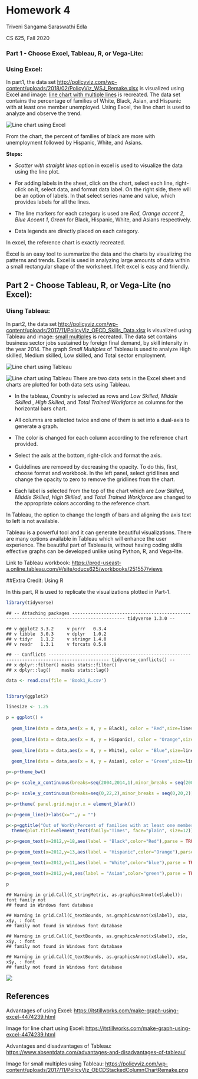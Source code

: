 Homework 4
================
Triveni Sangama Saraswathi Edla

CS 625, Fall 2020

### Part 1 - Choose Excel, Tableau, R, or Vega-Lite:

### Using Excel:

In part1, the data set
<http://policyviz.com/wp-content/uploads/2018/02/PolicyViz_WSJ_Remake.xlsx>
is visualized using Excel and image: [line chart with multiple
lines](https://policyviz.com/wp-content/uploads/2018/02/PolicyViz_WSJ_Remake_LineChart-1024x613.png)
is recreated. The data set contains the percentage of families of White,
Black, Asian, and Hispanic with at least one member unemployed. Using
Excel, the line chart is used to analyze and observe the trend.

![Line chart using Excel](report_files/figure-gfm/part1-Excel.PNG)

From the chart, the percent of families of black are more with
unemployment followed by Hispanic, White, and Asians.

**Steps:**

  - *Scatter with straight lines* option in excel is used to visualize
    the data using the line plot.

  - For adding labels in the sheet, click on the chart, select each
    line, right-click on it, select data, and format data label. On the
    right side, there will be an option of labels. In that select series
    name and value, which provides labels for all the lines.

  - The line markers for each category is used are *Red*, *Orange accent
    2*, *Blue Accent 1*, *Green* for Black, Hispanic, White, and Asians
    respectively.

  - Data legends are directly placed on each category.

In excel, the reference chart is exactly recreated.

Excel is an easy tool to summarize the data and the charts by
visualizing the patterns and trends. Excel is used in analyzing large
amounts of data within a small rectangular shape of the worksheet. I
felt excel is easy and friendly.

## Part 2 - Choose Tableau, R, or Vega-Lite (no Excel):

### Uisng Tableau:

In part2, the data set
<http://policyviz.com/wp-content/uploads/2017/11/PolicyViz_OECD_Skills_Data.xlsx>
is visualized using Tableau and image: [small
multiples](https://policyviz.com/wp-content/uploads/2017/11/PolicyViz_OECDStackedColumnChartRemake.png)
is recreated. The data set contains business sector jobs sustained by
foreign final demand, by skill intensity in the year 2014. The graph
*Small Multiples* of Tableau is used to analyze High skilled, Medium
skilled, Low skilled, and Total sector employment.

![Line chart using Tableau](report_files/figure-gfm/Part2-Tableau.png)

![Line chart using Tableau](report_files/figure-gfm/Part2-Tableau1.png)
There are two data sets in the Excel sheet and charts are plotted for
both data sets using Tableau.

  - In the tableau, *Country* is selected as rows and *Low Skilled*,
    *Middle Skilled* , *High Skilled*, and *Total Trained Workforce* as
    columns for the horizontal bars chart.

  - All columns are selected twice and one of them is set into a
    dual-axis to generate a graph.

  - The color is changed for each column according to the reference
    chart provided.

  - Select the axis at the bottom, right-click and format the axis.

  - Guidelines are removed by decreasing the opacity. To do this, first,
    choose format and workbook. In the left panel, select grid lines and
    change the opacity to zero to remove the gridlines from the chart.

  - Each label is selected from the top of the chart which are *Low
    Skilled*, *Middle Skilled*, *High Skilled*, and *Total Trained
    Workforce* are changed to the appropriate colors according to the
    reference chart.

In Tableau, the option to change the length of bars and aligning the
axis text to left is not available.

Tableau is a powerful tool and it can generate beautiful visualizations.
There are many options available in Tableau which will enhance the user
experience. The beautiful part of Tableau is, without having coding
skills effective graphs can be developed unlike using Python, R, and
Vega-lite.

Link to Tableau workbook:
<https://prod-useast-a.online.tableau.com/#/site/oducs625/workbooks/251557/views>

\#\#Extra Credit: Using R

In this part, R is used to replicate the visualizations plotted in
Part-1.

``` r
library(tidyverse)
```

    ## -- Attaching packages ------------------------------------------------------------------------------------------ tidyverse 1.3.0 --

    ## v ggplot2 3.3.2     v purrr   0.3.4
    ## v tibble  3.0.3     v dplyr   1.0.2
    ## v tidyr   1.1.2     v stringr 1.4.0
    ## v readr   1.3.1     v forcats 0.5.0

    ## -- Conflicts --------------------------------------------------------------------------------------------- tidyverse_conflicts() --
    ## x dplyr::filter() masks stats::filter()
    ## x dplyr::lag()    masks stats::lag()

``` r
data <- read.csv(file = 'Book1_R.csv')


library(ggplot2)

linesize <- 1.25

p = ggplot() +
  
  geom_line(data = data,aes(x = X, y = Black), color = "Red",size=linesize) +
  
  geom_line(data = data,aes(x = X, y = Hispanic), color = "Orange",size=linesize)+
  
  geom_line(data = data,aes(x = X, y = White), color = "Blue",size=linesize) +
  
  geom_line(data = data,aes(x = X, y = Asian), color = "Green",size=linesize)

p<-p+theme_bw()

p<-p+ scale_x_continuous(breaks=seq(2004,2014,1),minor_breaks = seq(2004,2014,1))

p<-p+ scale_y_continuous(breaks=seq(0,22,2),minor_breaks = seq(0,20,2))

p<-p+theme( panel.grid.major.x = element_blank())

p<-p+geom_line()+labs(x="",y = "")

p<-p+ggtitle("Out of Work\nPercent of families with at least one member unemployed")+
  theme(plot.title=element_text(family="Times", face="plain", size=12))

p<-p+geom_text(x=2012,y=18,aes(label = "Black",color="Red"),parse = TRUE)

p<-p+geom_text(x=2012,y=13,aes(label = "Hispanic",color="Orange"),parse = TRUE)

p<-p+geom_text(x=2012,y=11,aes(label = "White",color="blue"),parse = TRUE)

p<-p+geom_text(x=2012,y=8,aes(label = "Asian",color="green"),parse = TRUE)

p
```

    ## Warning in grid.Call(C_stringMetric, as.graphicsAnnot(x$label)): font family not
    ## found in Windows font database

    ## Warning in grid.Call(C_textBounds, as.graphicsAnnot(x$label), x$x, x$y, : font
    ## family not found in Windows font database
    
    ## Warning in grid.Call(C_textBounds, as.graphicsAnnot(x$label), x$x, x$y, : font
    ## family not found in Windows font database
    
    ## Warning in grid.Call(C_textBounds, as.graphicsAnnot(x$label), x$x, x$y, : font
    ## family not found in Windows font database

![](report_files/figure-gfm/unnamed-chunk-1-1.png)<!-- -->

## References

Advantages of using Excel:
<https://itstillworks.com/make-graph-using-excel-4474239.html>

Image for line chart using Excel:
<https://itstillworks.com/make-graph-using-excel-4474239.html>

Advantages and disadvantages of Tableau:
<https://www.absentdata.com/advantages-and-disadvantages-of-tableau/>

Image for small multiples using Tableau:
<https://policyviz.com/wp-content/uploads/2017/11/PolicyViz_OECDStackedColumnChartRemake.png>
